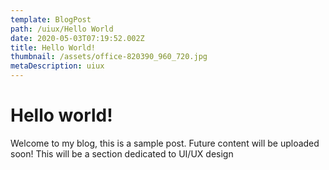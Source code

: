 ```yaml
---
template: BlogPost
path: /uiux/Hello World
date: 2020-05-03T07:19:52.002Z
title: Hello World!
thumbnail: /assets/office-820390_960_720.jpg
metaDescription: uiux
---
```

# Hello world!

Welcome to my blog, this is a sample post. Future content will be uploaded soon! This will be a section dedicated to UI/UX design
